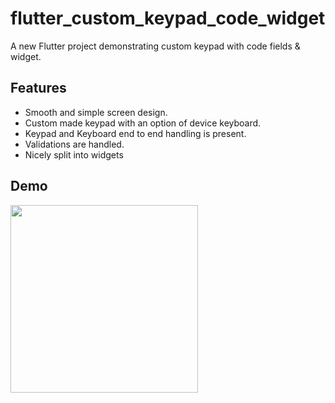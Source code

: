 # flutter_custom_keypad_code_widget

A new Flutter project demonstrating custom keypad with code fields & widget.

## Features

- Smooth and simple screen design.
- Custom made keypad with an option of device keyboard.
- Keypad and Keyboard end to end handling is present.
- Validations are handled.
- Nicely split into widgets

## Demo

<img src="https://user-images.githubusercontent.com/49707515/150672348- c49c627b-0784-44b0-aef1-483d1c1d413b.gif" width ="300"> 

